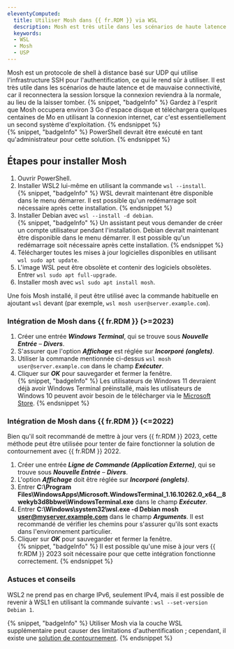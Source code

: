 ```yaml
---
eleventyComputed:
  title: Utiliser Mosh dans {{ fr.RDM }} via WSL
  description: Mosh est très utile dans les scénarios de haute latence et de mauvaise connectivité, car il reconnectera la session lorsque la connexion reviendra à la normale, au lieu de la laisser tomber
  keywords: 
  - WSL
  - Mosh
  - USP
---
```

Mosh est un protocole de shell à distance basé sur UDP qui utilise l'infrastructure SSH pour l'authentification, ce qui le rend sûr à utiliser. Il est très utile dans les scénarios de haute latence et de mauvaise connectivité, car il reconnectera la session lorsque la connexion reviendra à la normale, au lieu de la laisser tomber.
{% snippet, "badgeInfo" %}
Gardez à l'esprit que Mosh occupera environ 3 Go d'espace disque et téléchargera quelques centaines de Mo en utilisant la connexion internet, car c'est essentiellement un second système d'exploitation.
{% endsnippet %}  
{% snippet, "badgeInfo" %}
PowerShell devrait être exécuté en tant qu'administrateur pour cette solution.
{% endsnippet %}

## Étapes pour installer Mosh
1. Ouvrir PowerShell.
1. Installer WSL2 lui-même en utilisant la commande `wsl --install`.  
   {% snippet, "badgeInfo" %}
   WSL devrait maintenant être disponible dans le menu démarrer. Il est possible qu'un redémarrage soit nécessaire après cette installation.
   {% endsnippet %}
1. Installer Debian avec `wsl --install -d debian`.  
   {% snippet, "badgeInfo" %}
   Un assistant peut vous demander de créer un compte utilisateur pendant l'installation. Debian devrait maintenant être disponible dans le menu démarrer. Il est possible qu'un redémarrage soit nécessaire après cette installation.
   {% endsnippet %}
1. Télécharger toutes les mises à jour logicielles disponibles en utilisant `wsl sudo apt update`.
1. L'image WSL peut être obsolète et contenir des logiciels obsolètes. Entrer `wsl sudo apt full-upgrade`.
1. Installer mosh avec `wsl sudo apt install mosh`.

Une fois Mosh installé, il peut être utilisé avec la commande habituelle en ajoutant `wsl` devant (par exemple, `wsl mosh user@server.example.com`).

### Intégration de Mosh dans {{ fr.RDM }} (>=2023)
1. Créer une entrée ***Windows Terminal***, qui se trouve sous ***Nouvelle Entrée*** – ***Divers***.
1. S'assurer que l'option ***Affichage*** est réglée sur ***Incorporé (onglets)***.
1. Utiliser la commande mentionnée ci-dessus `wsl mosh user@server.example.com` dans le champ ***Exécuter***.
1. Cliquer sur ***OK*** pour sauvegarder et fermer la fenêtre.  
   {% snippet, "badgeInfo" %}
   Les utilisateurs de Windows 11 devraient déjà avoir Windows Terminal préinstallé, mais les utilisateurs de Windows 10 peuvent avoir besoin de le télécharger via le [Microsoft Store](https://apps.microsoft.com/store/detail/windows-terminal/9N0DX20HK701).
   {% endsnippet %}

### Intégration de Mosh dans {{ fr.RDM }} (<=2022)
Bien qu'il soit recommandé de mettre à jour vers {{ fr.RDM }} 2023, cette méthode peut être utilisée pour tenter de faire fonctionner la solution de contournement avec {{ fr.RDM }} 2022.
1. Créer une entrée ***Ligne de Commande (Application Externe)***, qui se trouve sous ***Nouvelle Entrée*** – ***Divers***.
1. L'option ***Affichage*** doit être réglée sur ***Incorporé (onglets)***.
1. Entrer **C:\Program Files\WindowsApps\Microsoft.WindowsTerminal_1.16.10262.0_x64__8wekyb3d8bbwe\WindowsTerminal.exe** dans le champ ***Exécuter***.
1. Entrer **C:\Windows\system32\wsl.exe -d Debian mosh user@myserver.example.com** dans le champ ***Arguments***. Il est recommandé de vérifier les chemins pour s'assurer qu'ils sont exacts dans l'environnement particulier.
1. Cliquer sur ***OK*** pour sauvegarder et fermer la fenêtre.  
{% snippet, "badgeInfo" %}
Il est possible qu'une mise à jour vers {{ fr.RDM }} 2023 soit nécessaire pour que cette intégration fonctionne correctement.
{% endsnippet %}

### Astuces et conseils
WSL2 ne prend pas en charge IPv6, seulement IPv4, mais il est possible de revenir à WSL1 en utilisant la commande suivante : `wsl --set-version Debian 1`.

{% snippet, "badgeInfo" %}
Utiliser Mosh via la couche WSL supplémentaire peut causer des limitations d'authentification ; cependant, il existe une [solution de contournement](https://forum.devolutions.net/topics/37256/support-for-mosh#175076).
{% endsnippet %}
